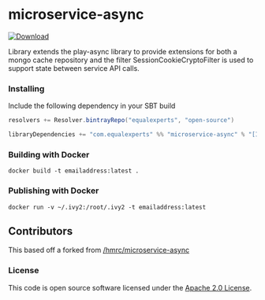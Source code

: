# microservice-async

[ ![Download](https://api.bintray.com/packages/equalexperts/open-source-release-candidates/microservice-async/images/download.svg) ](https://bintray.com/equalexperts/open-source-release-candidates/microservice-async/_latestVersion)

Library extends the play-async library to provide extensions for both a mongo cache repository and the filter SessionCookieCryptoFilter is used to support state between service API calls.

### Installing

Include the following dependency in your SBT build

``` scala
resolvers += Resolver.bintrayRepo("equalexperts", "open-source")

libraryDependencies += "com.equalexperts" %% "microservice-async" % "[INSERT-VERSION]"
```

### Building with Docker

`docker build -t emailaddress:latest .`

### Publishing with Docker

`docker run -v ~/.ivy2:/root/.ivy2 -t emailaddress:latest`


## Contributors 

This based off a forked from [/hmrc/microservice-async](https://github.com/hmrc/microservice-async)


### License

This code is open source software licensed under the [Apache 2.0 License]("http://www.apache.org/licenses/LICENSE-2.0.html").
